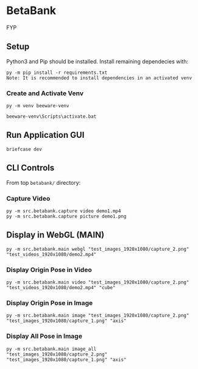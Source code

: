 # BetaBank
FYP

## Setup
Python3 and Pip should be installed. Install remaining dependecies with:
```
py -m pip install -r requirements.txt
Note: It is recommended to install dependencies in an activated venv
```

### Create and Activate Venv
```
py -m venv beeware-venv

beeware-venv\Scripts\activate.bat
```

## Run Application GUI
```
briefcase dev
```

## CLI Controls
From top `betabank/` directory:

### Capture Video
```
py -m src.betabank.capture video demo1.mp4
py -m src.betabank.capture picture demo1.png
```

## Display in WebGL (MAIN)
```
py -m src.betabank.main webgl "test_images_1920x1080/capture_2.png" "test_videos_1920x1080/demo2.mp4"
```

### Display Origin Pose in Video
```
py -m src.betabank.main video "test_images_1920x1080/capture_2.png" "test_videos_1920x1080/demo2.mp4" "cube"
```

### Display Origin Pose in Image
```
py -m src.betabank.main image "test_images_1920x1080/capture_2.png" "test_images_1920x1080/capture_1.png" "axis"
```

### Display All Pose in Image
```
py -m src.betabank.main image_all "test_images_1920x1080/capture_2.png" "test_images_1920x1080/capture_1.png" "axis"
```